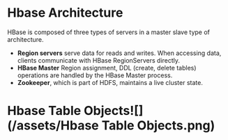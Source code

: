 # Hbase Architecture

HBase is composed of three types of servers in a master slave type of architecture.

* **Region servers** serve data for reads and writes. When accessing data, clients communicate with HBase RegionServers directly. 
* **HBase Master**  Region assignment, DDL \(create, delete tables\) operations are handled by the HBase Master process. 
* **Zookeeper**, which is part of HDFS, maintains a live cluster state.



# Hbase Table Objects![](/assets/Hbase Table Objects.png)




